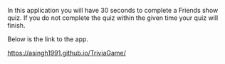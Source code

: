 In this application you will have 30 seconds to complete a Friends show quiz. If you do not complete the quiz within the given time
your quiz will finish.

Below is the link to the app.

https://asingh1991.github.io/TriviaGame/
